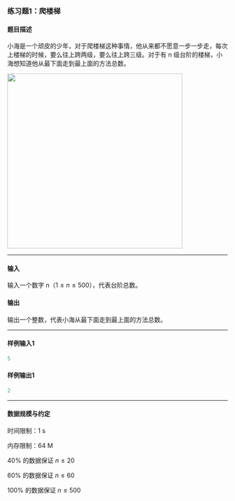 ### 练习题1：爬楼梯

#### 题目描述

小海是一个顽皮的少年，对于爬楼梯这种事情，他从来都不愿意一步一步走，每次上楼梯的时候，要么往上跨两级，要么往上跨三级。对于有 n 级台阶的楼梯，小海想知道他从最下面走到最上面的方法总数。

<img src="http://jisuanke.oss-cn-beijing.aliyuncs.com/18-12-11/83976316.jpg" width="400" hegiht="300" align=center />

---

#### 输入

输入一个数字 n$（1 \le n \le 500）$，代表台阶总数。



#### 输出

输出一个整数，代表小海从最下面走到最上面的方法总数。

---

#### 样例输入1

```C++
5
```

#### 样例输出1

```C++
2
```

---

#### 数据规模与约定

时间限制：1 s

内存限制：64 M

40% 的数据保证 $n \le 20$

60% 的数据保证 $n \le 60$

100% 的数据保证 $n \le 500$